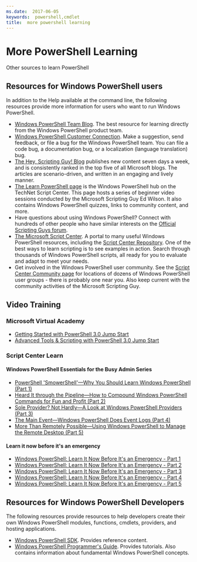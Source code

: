```yaml
---
ms.date:  2017-06-05
keywords:  powershell,cmdlet
title:  more powershell learning
---
```


# More PowerShell Learning

Other sources to learn PowerShell  

## Resources for Windows PowerShell users

In addition to the Help available at the command line, the following resources provide more information for users who want to run Windows PowerShell.

- [Windows PowerShell Team Blog](http://blogs.msdn.com/b/powershell/). The best resource for learning directly from the Windows PowerShell product team.
- [Windows PowerShell Customer Connection](http://Connect.Microsoft.com/PowerShell). Make a suggestion, send feedback, or file a bug for the Windows PowerShell team. You can file a code bug, a documentation bug, or a localization (language translation) bug.
- [The Hey, Scripting Guy! Blog](http://www.scriptingguys.com/blog) publishes new content seven days a week, and is consistently ranked in the top five of all Microsoft blogs. The articles are scenario-driven, and written in an engaging and lively manner.
- [The Learn PowerShell page](http://www.scriptingguys.com/learnpowershell) is the Windows PowerShell hub on the TechNet Script Center. This page hosts a series of beginner video sessions conducted by the Microsoft Scripting Guy Ed Wilson. It also contains Windows PowerShell quizzes, links to community content, and more.
- Have questions about using Windows PowerShell? Connect with hundreds of other people who have similar interests on the [Official Scripting Guys forum](http://social.technet.microsoft.com/forums/itcg/threads/).
- [The Microsoft Script Center](https://technet.microsoft.com/scriptcenter). A portal to many useful Windows PowerShell resources, including the [Script Center Repository](http://gallery.technet.microsoft.com/scriptcenter/). One of the best ways to learn scripting is to see examples in action. Search through thousands of Windows PowerShell scripts, all ready for you to evaluate and adapt to meet your needs.
- Get involved in the Windows PowerShell user community. See the [Script Center Community page](https://technet.microsoft.com/scriptcenter/hh182567.aspx) for locations of dozens of Windows PowerShell user groups - there is probably one near you. Also keep current with the community activities of the Microsoft Scripting Guy.

## Video Training

### Microsoft Virtual Academy
- [Getting Started with PowerShell 3.0 Jump Start](https://mva.microsoft.com/en-US/training-courses/getting-started-with-powershell-30-jump-start-8276)
- [Advanced Tools & Scripting with PowerShell 3.0 Jump Start](https://mva.microsoft.com/en-US/training-courses/advanced-tools-scripting-with-powershell-30-jump-start-8231)

### Script Center Learn
#### Windows PowerShell Essentials for the Busy Admin Series
- [PowerShell 'SmowerShell'—Why You Should Learn Windows PowerShell &#40;Part 1&#41;](http://dlbmodigital.microsoft.com/webcasts/wmv/23976_Dnl_L.wmv)
- [Heard It through the Pipeline—How to Compound Windows PowerShell Commands for Fun and Profit &#40;Part 2&#41;](http://dlbmodigital.microsoft.com/webcasts/wmv/23977_Dnl_L.wmv)
- [Sole Provider? Not Hardly—A Look at Windows PowerShell Providers &#40;Part 3&#41;](http://dlbmodigital.microsoft.com/webcasts/wmv/23978_Dnl_L.wmv)
- [The Main Event—Windows PowerShell Does Event Logs &#40;Part 4&#41;](http://dlbmodigital.microsoft.com/webcasts/wmv/23979_Dnl_L.wmv)
- [More Than Remotely Possible—Using Windows PowerShell to Manage the Remote Desktop &#40;Part 5&#41;](http://dlbmodigital.microsoft.com/webcasts/wmv/23980_Dnl_L.wmv)

#### Learn it now before it's an emergency
- [Windows PowerShell: Learn It Now Before It's an Emergency - Part 1](http://dlbmodigital.microsoft.com/webcasts/wmv/1032481530_Dnl_L.wmv)
- [Windows PowerShell: Learn It Now Before It's an Emergency - Part 2](http://dlbmodigital.microsoft.com/webcasts/wmv/1032481542_Dnl_L.wmv)
- [Windows PowerShell: Learn It Now Before It's an Emergency - Part 3](http://dlbmodigital.microsoft.com/webcasts/wmv/1032481548_Dnl_L.wmv)
- [Windows PowerShell: Learn It Now Before It's an Emergency - Part 4](http://dlbmodigital.microsoft.com/webcasts/wmv/1032481552_Dnl_L.wmv)
- [Windows PowerShell: Learn It Now Before It's an Emergency - Part 5](http://dlbmodigital.microsoft.com/webcasts/wmv/1032481554_Dnl_L.wmv)

## Resources for Windows PowerShell Developers

The following resources provide resources to help developers create their own Windows PowerShell modules, functions, cmdlets, providers, and hosting applications.

- [Windows PowerShell SDK](http://go.microsoft.com/fwlink/p/?LinkID=89595). Provides reference content.
- [Windows PowerShell Programmer's Guide](http://go.microsoft.com/fwlink/p/?LinkID=89596). Provides tutorials. Also contains information about fundamental Windows PowerShell concepts.

